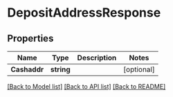 # DepositAddressResponse

## Properties

Name | Type | Description | Notes
------------ | ------------- | ------------- | -------------
**Cashaddr** | **string** |  | [optional] 

[[Back to Model list]](../README.md#documentation-for-models) [[Back to API list]](../README.md#documentation-for-api-endpoints) [[Back to README]](../README.md)


